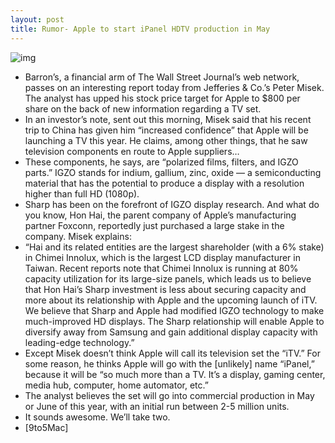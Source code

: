```yaml
---
layout: post
title: Rumor- Apple to start iPanel HDTV production in May
---
```

![img](http://media.idownloadblog.com/wp-content/uploads/2011/12/itv1.jpg)
* Barron’s, a financial arm of The Wall Street Journal’s web network, passes on an interesting report today from Jefferies & Co.’s Peter Misek. The analyst has upped his stock price target for Apple to $800 per share on the back of new information regarding a TV set.
* In an investor’s note, sent out this morning, Misek said that his recent trip to China has given him “increased confidence” that Apple will be launching a TV this year. He claims, among other things, that he saw television components en route to Apple suppliers…
* These components, he says, are “polarized films, filters, and IGZO parts.” IGZO stands for indium, gallium, zinc, oxide — a semiconducting material that has the potential to produce a display with a resolution higher than full HD (1080p).
* Sharp has been on the forefront of IGZO display research. And what do you know, Hon Hai, the parent company of Apple’s manufacturing partner Foxconn, reportedly just purchased a large stake in the company. Misek explains:
* “Hai and its related entities are the largest shareholder (with a 6% stake) in Chimei Innolux, which is the largest LCD display manufacturer in Taiwan. Recent reports note that Chimei Innolux is running at 80% capacity utilization for its large-size panels, which leads us to believe that Hon Hai’s Sharp investment is less about securing capacity and more about its relationship with Apple and the upcoming launch of iTV. We believe that Sharp and Apple had modified IGZO technology to make much-improved HD displays. The Sharp relationship will enable Apple to diversify away from Samsung and gain additional display capacity with leading-edge technology.”
* Except Misek doesn’t think Apple will call its television set the “iTV.” For some reason, he thinks Apple will go with the [unlikely] name “iPanel,” because it will be “so much more than a TV. It’s a display, gaming center, media hub, computer, home automator, etc.”
* The analyst believes the set will go into commercial production in May or June of this year, with an initial run between 2-5 million units.
* It sounds awesome. We’ll take two.
* [9to5Mac]

